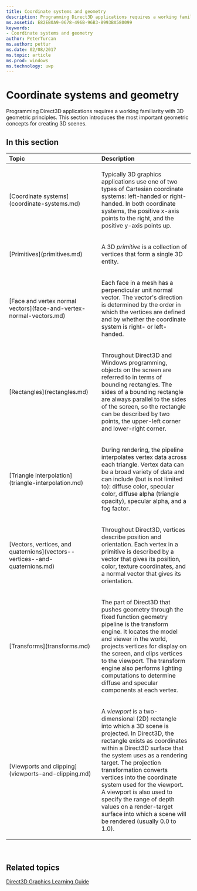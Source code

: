 ```yaml
---
title: Coordinate systems and geometry
description: Programming Direct3D applications requires a working familiarity with 3D geometric principles. This section introduces the most important geometric concepts for creating 3D scenes.
ms.assetid: E82EB0A9-0678-496B-96B3-8993BA580099
keywords:
- Coordinate systems and geometry
author: PeterTurcan
ms.author: pettur
ms.date: 02/08/2017
ms.topic: article
ms.prod: windows
ms.technology: uwp
---
```


# Coordinate systems and geometry


Programming Direct3D applications requires a working familiarity with 3D geometric principles. This section introduces the most important geometric concepts for creating 3D scenes.

## <span id="in-this-section"></span>In this section


<table>
<colgroup>
<col width="50%" />
<col width="50%" />
</colgroup>
<thead>
<tr class="header">
<th align="left">Topic</th>
<th align="left">Description</th>
</tr>
</thead>
<tbody>
<tr class="odd">
<td align="left"><p>[Coordinate systems](coordinate-systems.md)</p></td>
<td align="left"><p>Typically 3D graphics applications use one of two types of Cartesian coordinate systems: left-handed or right-handed. In both coordinate systems, the positive x-axis points to the right, and the positive y-axis points up.</p></td>
</tr>
<tr class="even">
<td align="left"><p>[Primitives](primitives.md)</p></td>
<td align="left"><p>A 3D <em>primitive</em> is a collection of vertices that form a single 3D entity.</p></td>
</tr>
<tr class="odd">
<td align="left"><p>[Face and vertex normal vectors](face-and-vertex-normal-vectors.md)</p></td>
<td align="left"><p>Each face in a mesh has a perpendicular unit normal vector. The vector's direction is determined by the order in which the vertices are defined and by whether the coordinate system is right- or left-handed.</p></td>
</tr>
<tr class="even">
<td align="left"><p>[Rectangles](rectangles.md)</p></td>
<td align="left"><p>Throughout Direct3D and Windows programming, objects on the screen are referred to in terms of bounding rectangles. The sides of a bounding rectangle are always parallel to the sides of the screen, so the rectangle can be described by two points, the upper-left corner and lower-right corner.</p></td>
</tr>
<tr class="odd">
<td align="left"><p>[Triangle interpolation](triangle-interpolation.md)</p></td>
<td align="left"><p>During rendering, the pipeline interpolates vertex data across each triangle. Vertex data can be a broad variety of data and can include (but is not limited to): diffuse color, specular color, diffuse alpha (triangle opacity), specular alpha, and a fog factor.</p></td>
</tr>
<tr class="even">
<td align="left"><p>[Vectors, vertices, and quaternions](vectors--vertices--and-quaternions.md)</p></td>
<td align="left"><p>Throughout Direct3D, vertices describe position and orientation. Each vertex in a primitive is described by a vector that gives its position, color, texture coordinates, and a normal vector that gives its orientation.</p></td>
</tr>
<tr class="odd">
<td align="left"><p>[Transforms](transforms.md)</p></td>
<td align="left"><p>The part of Direct3D that pushes geometry through the fixed function geometry pipeline is the transform engine. It locates the model and viewer in the world, projects vertices for display on the screen, and clips vertices to the viewport. The transform engine also performs lighting computations to determine diffuse and specular components at each vertex.</p></td>
</tr>
<tr class="even">
<td align="left"><p>[Viewports and clipping](viewports-and-clipping.md)</p></td>
<td align="left"><p>A <em>viewport</em> is a two-dimensional (2D) rectangle into which a 3D scene is projected. In Direct3D, the rectangle exists as coordinates within a Direct3D surface that the system uses as a rendering target. The projection transformation converts vertices into the coordinate system used for the viewport. A viewport is also used to specify the range of depth values on a render-target surface into which a scene will be rendered (usually 0.0 to 1.0).</p></td>
</tr>
</tbody>
</table>

 

## <span id="related-topics"></span>Related topics


[Direct3D Graphics Learning Guide](index.md)

 

 




